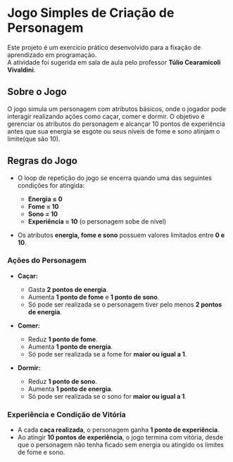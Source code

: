 # Jogo Simples de Criação de Personagem  

Este projeto é um exercício prático desenvolvido para a fixação de aprendizado em programação.  
A atividade foi sugerida em sala de aula pelo professor **Túlio Cearamicoli Vivaldini**.  

## Sobre o Jogo  
O jogo simula um personagem com atributos básicos, onde o jogador pode interagir realizando ações como caçar, comer e dormir. O objetivo é gerenciar os atributos do personagem e alcançar 10 pontos de experiência antes que sua energia se esgote ou seus níveis de fome e sono atinjam o limite(que são 10).  

## Regras do Jogo  

- O loop de repetição do jogo se encerra quando uma das seguintes condições for atingida:  
  - **Energia ≤ 0**  
  - **Fome = 10**  
  - **Sono = 10**  
  - **Experiência = 10** (o personagem sobe de nível)  

- Os atributos **energia, fome e sono** possuem valores limitados entre **0 e 10**.  

### Ações do Personagem  

- **Caçar:**  
  - Gasta **2 pontos de energia**.  
  - Aumenta **1 ponto de fome** e **1 ponto de sono**.  
  - Só pode ser realizada se o personagem tiver pelo menos **2 pontos de energia**.  

- **Comer:**  
  - Reduz **1 ponto de fome**.  
  - Aumenta **1 ponto de energia**.  
  - Só pode ser realizada se a fome for **maior ou igual a 1**.  

- **Dormir:**  
  - Reduz **1 ponto de sono**.  
  - Aumenta **1 ponto de energia**.  
  - Só pode ser realizada se o sono for **maior ou igual a 1**.  

### Experiência e Condição de Vitória  

- A cada **caça realizada**, o personagem ganha **1 ponto de experiência**.  
- Ao atingir **10 pontos de experiência**, o jogo termina com vitória, desde que o personagem não tenha ficado sem energia ou atingido os limites de fome e sono.  
